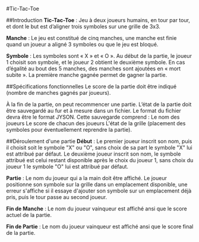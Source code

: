 ﻿#Tic-Tac-Toe

##Introduction
**Tic-Tac-Toe** : Jeu à deux joueurs humains, en tour par tour, et dont le but est d’aligner trois symboles sur une grille de 3x3. 

**Manche** : Le jeu est constitué de cinq manches, une manche est finie quand un joueur a aligné 3 symboles ou que le jeu est bloqué. 

**Symbole** : Les symboles sont « X » et « O ». Au début de la partie, le joueur 1 choisit son symbole, et le joueur 2 obtient le deuxième symbole. 
En cas d’égalité au bout des 5 manches, des manches sont ajoutées en « mort subite ». La première manche gagnée permet de gagner la partie.

##Spécifications fonctionnelles
Le score de la partie doit être indiqué (nombre de manches gagnés par joueurs).

À la fin de la partie, on peut recommencer une partie.
L’état de la partie doit être sauvegardé au fur et à mesure dans un fichier. 
Le format du fichier devra être le format JYSON.
Cette sauvegarde comprend : 
    Le nom des joueurs
    Le score de chacun des joueurs
    L'état de la grille (placement des symboles pour éventuellement reprendre la partie).



##Déroulement d'une partie
**Début** : Le premier joueur inscrit son nom, puis il choisit soit le symbole "X" ou "O", sans choix de sa part le symbole "X" lui est attribué par défaut. Le deuxième joueur inscrit son nom, le symbole attribué est celui restant disponible après le choix du joueur 1, sans choix du joueur 1 le symbole "O" lui est attribué par défaut.

**Partie** : Le nom du joueur qui a la main doit être affiché. Le joueur positionne son symbole sur la grille dans un emplacement disponible, une erreur s'affiche si il essaye d'ajouter son symbole sur un emplacement déjà pris, puis le tour passe au second joueur.

**Fin de Manche** : Le nom du joueur vainqueur est affiché ansi que le score actuel de la partie.

**Fin de Partie** : Le nom du joueur vainqueur est affiché ansi que le score final de la partie.
